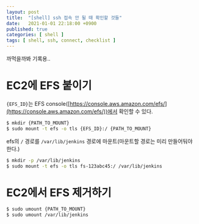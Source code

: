 ```yaml
---
layout: post
title:  "[shell] ssh 접속 안 될 때 확인할 것들"
date:   2021-01-01 22:18:00 +0900
published: true
categories: [ shell ]
tags: [ shell, ssh, connect, checklist ]
---
```


까먹을까봐 기록용..


# EC2에 EFS 붙이기

`{EFS_ID}`는 EFS console([https://console.aws.amazon.com/efs/](https://console.aws.amazon.com/efs/))에서 확인할 수 있다.

```bash
$ mkdir {PATH_TO_MOUNT}
$ sudo mount -t efs -o tls {EFS_ID}:/ {PATH_TO_MOUNT}
```

efs의 `/` 경로를 `/var/lib/jenkins` 경로에 마운트(마운트할 경로는 미리 만들어둬야 한다.)

```bash
$ mkdir -p /var/lib/jenkins
$ sudo mount -t efs -o tls fs-123abc45:/ /var/lib/jenkins
```

# EC2에서 EFS 제거하기

```bash
$ sudo umount {PATH_TO_MOUNT}
$ sudo umount /var/lib/jenkins
```

